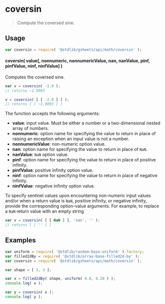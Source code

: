 <!--

@license Apache-2.0

Copyright (c) 2023 The Stdlib Authors.

Licensed under the Apache License, Version 2.0 (the "License");
you may not use this file except in compliance with the License.
You may obtain a copy of the License at

   http://www.apache.org/licenses/LICENSE-2.0

Unless required by applicable law or agreed to in writing, software
distributed under the License is distributed on an "AS IS" BASIS,
WITHOUT WARRANTIES OR CONDITIONS OF ANY KIND, either express or implied.
See the License for the specific language governing permissions and
limitations under the License.

-->

<!-- This is a generated file. Do not edit directly. -->

# coversin

> Compute the coversed sine.

<section class="intro">

</section>

<!-- /.intro -->

<section class="usage">

## Usage

```javascript
var coversin = require( '@stdlib/gsheets/api/math/coversin' );
```

#### coversin( value\[, nonnumeric, nonnumericValue, nan, nanValue, pinf, pinfValue, ninf, ninfValue] )

Computes the coversed sine.

```javascript
var v = coversin( -2.0 );
// returns ~1.9093

v = coversin( [ [ -2.0 ] ] );
// returns [ [ ~1.9093 ] ]
```

The function accepts the following arguments:

-   **value**: input value. Must be either a number or a two-dimensional nested array of numbers.
-   **nonnumeric**: option name for specifying the value to return in place of raising an exception when an input value is not a number.
-   **nonnumericValue**: non-numeric option value.
-   **nan**: option name for specifying the value to return in place of `NaN`.
-   **nanValue**: `NaN` option value.
-   **pinf**: option name for specifying the value to return in place of positive infinity.
-   **pinfValue**: positive infinity option value.
-   **ninf**: option name for specifying the value to return in place of negative infinity.
-   **ninfValue**: negative infinity option value.

To specify sentinel values upon encountering non-numeric input values and/or when a return value is `NaN`, positive infinity, or negative infinity, provide the corresponding option-value arguments. For example, to replace a `NaN` return value with an empty string

```javascript
var v = coversin( [ [ NaN ] ], 'nan', '' );
// returns [ [ '' ] ]
```

</section>

<!-- /.usage -->

<section class="notes">

</section>

<!-- /.notes -->

<section class="examples">

## Examples

<!-- eslint no-undef: "error" -->

```javascript
var uniform = require( '@stdlib/random-base-uniform' ).factory;
var filled2dBy = require( '@stdlib/array-base-filled2d-by' );
var coversin = require( '@stdlib/gsheets/api/math/coversin' );

var shape = [ 3, 3 ];

var x = filled2dBy( shape, uniform( 0.0, 6.28 ) );
console.log( x );

var y = coversin( x );
console.log( y );
```

</section>

<!-- /.examples -->

<!-- Section for related `stdlib` packages. Do not manually edit this section, as it is automatically populated. -->

<section class="related">

</section>

<!-- /.related -->

<!-- Section for all links. Make sure to keep an empty line after the `section` element and another before the `/section` close. -->

<section class="links">

</section>

<!-- /.links -->
